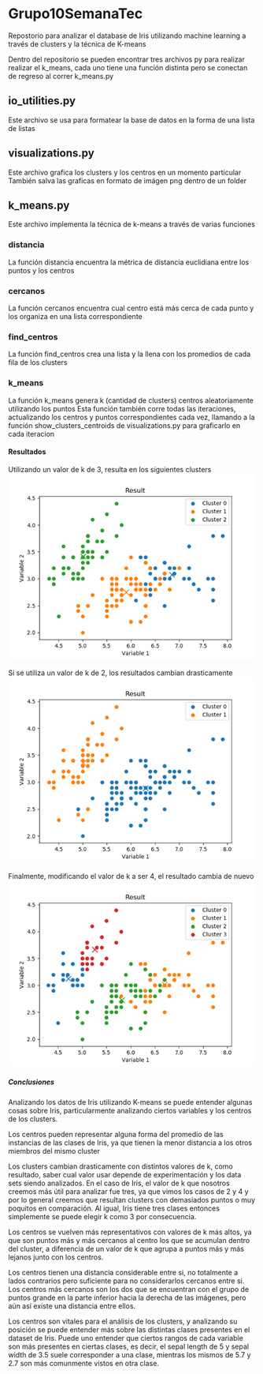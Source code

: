# Grupo10SemanaTec
Repostorio para analizar el database de Iris utilizando machine learning
a través de clusters y la técnica de K-means

Dentro del repositorio se pueden encontrar tres archivos py para realizar
realizar el k_means, cada uno tiene una función distinta pero se conectan
de regreso al correr k_means.py

## io_utilities.py
Este archivo se usa para formatear la base de datos en la forma de una lista de
listas

## visualizations.py
Este archivo grafica los clusters y los centros en un momento particular
También salva las graficas en formato de imágen png dentro de un folder

## k_means.py
Este archivo implementa la técnica de k-means a través de varias funciones

### distancia
La función distancia encuentra la métrica de distancia euclidiana entre los puntos y los centros

### cercanos
La función cercanos encuentra cual centro está más cerca de cada punto y los organiza en una lista correspondiente

### find_centros
La función find_centros crea una lista y la llena con los promedios de cada fila de los clusters

### k_means
La función k_means genera k (cantidad de clusters) centros aleatoriamente utilizando los puntos
Esta función también corre todas las iteraciones, actualizando los centros y puntos correspondientes cada vez, llamando a la función show_clusters_centroids de visualizations.py para graficarlo en cada iteracion

#### Resultados
Utilizando un valor de k de 3, resulta en los siguientes clusters
<img src="./images/run1/kmeans_Result.png" width="auto">

Si se utiliza un valor de k de 2, los resultados cambian drasticamente
<img src="./images/run4/kmeans_Result.png" width="auto">

Finalmente, modificando el valor de k a ser 4, el resultado cambia de nuevo
<img src="./images/run7/kmeans_Result.png" width="auto">

##### Conclusiones

Analizando los datos de Iris utilizando K-means se puede entender algunas cosas sobre Iris, particularmente analizando ciertos variables y los centros de los clusters.

Los centros pueden representar alguna forma del promedio de las instancias de las clases de Iris, ya que tienen la menor distancia a los otros miembros del mismo cluster

Los clusters cambian drasticamente con distintos valores de k, como resultado, saber cual valor usar depende de experimentación y los data sets siendo analizados. En el caso de Iris, el valor de k que nosotros creemos más útil para analizar fue tres, ya que vimos los casos de 2 y 4 y por lo general creemos que resultan clusters con demasiados puntos o muy poquitos en comparación. Al igual, Iris tiene tres clases entonces simplemente se puede elegir k como 3 por consecuencia.

Los centros se vuelven más representativos con valores de k más altos, ya que son puntos más y más cercanos al centro los que se acumulan dentro del cluster, a diferencia de un valor de k que agrupa a puntos más y más lejanos junto con los centros.

Los centros tienen una distancia considerable entre si, no totalmente a lados contrarios pero suficiente para no considerarlos cercanos entre si. Los centros más cercanos son los dos que se encuentran con el grupo de puntos grande en la parte inferior hacia la derecha de las imágenes, pero aún así existe una distancia entre ellos.

Los centros son vitales para el análisis de los clusters, y analizando su posición se puede entender más sobre las distintas clases presentes en el dataset de Iris. Puede uno entender que ciertos rangos de cada variable son más presentes en ciertas clases, es decir, el sepal length de 5 y sepal width de 3.5 suele corresponder a una clase, mientras los mismos de 5.7 y 2.7 son más comunmente vistos en otra clase.
